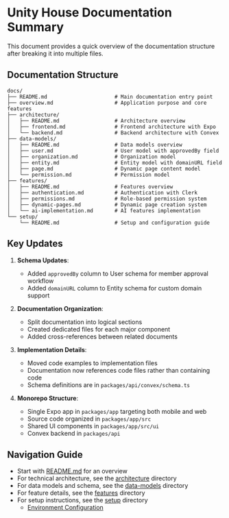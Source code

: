 # Unity House Documentation Summary

This document provides a quick overview of the documentation structure after breaking it into multiple files.

## Documentation Structure

```
docs/
├── README.md                      # Main documentation entry point
├── overview.md                    # Application purpose and core features
├── architecture/
│   ├── README.md                  # Architecture overview
│   ├── frontend.md                # Frontend architecture with Expo
│   └── backend.md                 # Backend architecture with Convex
├── data-models/
│   ├── README.md                  # Data models overview
│   ├── user.md                    # User model with approvedBy field
│   ├── organization.md            # Organization model
│   ├── entity.md                  # Entity model with domainURL field
│   ├── page.md                    # Dynamic page content model
│   └── permission.md              # Permission model
├── features/
│   ├── README.md                  # Features overview
│   ├── authentication.md          # Authentication with Clerk
│   ├── permissions.md             # Role-based permission system
│   ├── dynamic-pages.md           # Dynamic page creation system
│   └── ai-implementation.md       # AI features implementation
└── setup/
    └── README.md                  # Setup and configuration guide
```

## Key Updates

1. **Schema Updates**:
   - Added `approvedBy` column to User schema for member approval workflow
   - Added `domainURL` column to Entity schema for custom domain support

2. **Documentation Organization**:
   - Split documentation into logical sections
   - Created dedicated files for each major component
   - Added cross-references between related documents

3. **Implementation Details**:
   - Moved code examples to implementation files
   - Documentation now references code files rather than containing code
   - Schema definitions are in `packages/api/convex/schema.ts`

4. **Monorepo Structure**:
   - Single Expo app in `packages/app` targeting both mobile and web
   - Source code organized in `packages/app/src`
   - Shared UI components in `packages/app/src/ui`
   - Convex backend in `packages/api`

## Navigation Guide

- Start with [README.md](./README.md) for an overview
- For technical architecture, see the [architecture](./architecture/README.md) directory
- For data models and schema, see the [data-models](./data-models/README.md) directory
- For feature details, see the [features](./features/README.md) directory
- For setup instructions, see the [setup](./setup/README.md) directory
  - [Environment Configuration](./setup/env.md)
